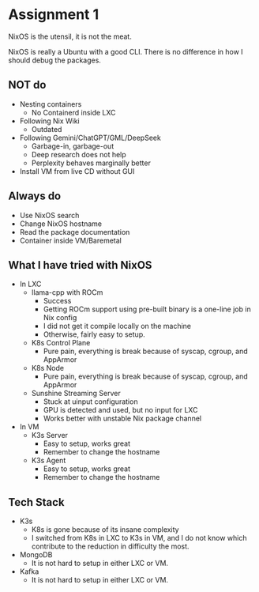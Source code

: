 # Assignment 1

NixOS is the utensil, it is not the meat. 

NixOS is really a Ubuntu with a good CLI. There is no difference in how I should debug the packages.

## NOT do

- Nesting containers
    - No Containerd inside LXC
- Following Nix Wiki
    - Outdated
- Following Gemini/ChatGPT/GML/DeepSeek
    - Garbage-in, garbage-out
    - Deep research does not help
    - Perplexity behaves marginally better
- Install VM from live CD without GUI

## Always do

- Use NixOS search
- Change NixOS hostname
- Read the package documentation
- Container inside VM/Baremetal

## What I have tried with NixOS

- In LXC
    - llama-cpp with ROCm
        - Success
        - Getting ROCm support using pre-built binary is a one-line job in Nix config
        - I did not get it compile locally on the machine
        - Otherwise, fairly easy to setup.
    - K8s Control Plane
        - Pure pain, everything is break because of syscap, cgroup, and AppArmor
    - K8s Node
        - Pure pain, everything is break because of syscap, cgroup, and AppArmor
    - Sunshine Streaming Server
        - Stuck at uinput configuration
        - GPU is detected and used, but no input for LXC
        - Works better with unstable Nix package channel
- In VM
    - K3s Server
        - Easy to setup, works great
        - Remember to change the hostname
    - K3s Agent
        - Easy to setup, works great
        - Remember to change the hostname

## Tech Stack

- K3s
    - K8s is gone because of its insane complexity
    - I switched from K8s in LXC to K3s in VM, and I do not know which contribute to the reduction in difficulty the most.
- MongoDB
    - It is not hard to setup in either LXC or VM.
- Kafka
    - It is not hard to setup in either LXC or VM.

